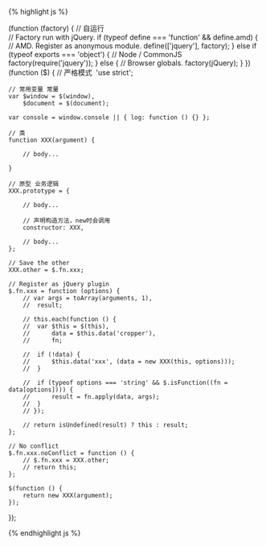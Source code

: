 
{% highlight js %}

(function (factory) {
	// 自运行	
	// Factory run with jQuery.
	if (typeof define === 'function' && define.amd) {
		// AMD. Register as anonymous module.
		define(['jquery'], factory);
	} else if (typeof exports === 'object') {
		// Node / CommonJS
		factory(require('jquery'));
	} else {
		// Browser globals.
		factory(jQuery);
	}
})(function ($) {
	// 严格模式 
	'use strict';
	
	// 常用变量 常量 
	var $window = $(window),
		$document = $(document);

	var console = window.console || { log: function () {} };
	
	// 类
	function XXX(argument) {

		// body...

	}
	
	// 原型 业务逻辑 
	XXX.prototype = {

		// body...
		
		// 声明构造方法，new时会调用      
		constructor: XXX,

		// body...
	};

	// Save the other 
	XXX.other = $.fn.xxx;

	// Register as jQuery plugin
	$.fn.xxx = function (options) {
		// var args = toArray(arguments, 1),
		// 	result;

		// this.each(function () {
		// 	var $this = $(this),
		// 		data = $this.data('cropper'),
		// 		fn;

		// 	if (!data) {
		// 		$this.data('xxx', (data = new XXX(this, options)));
		// 	}

		// 	if (typeof options === 'string' && $.isFunction((fn = data[options]))) {
		// 		result = fn.apply(data, args);
		// 	}
		// });

		// return isUndefined(result) ? this : result;
	};

	// No conflict
	$.fn.xxx.noConflict = function () {
		// $.fn.xxx = XXX.other;
		// return this;
	};

	$(function () {
		return new XXX(argument);
	});

});

{% endhighlight js %}
